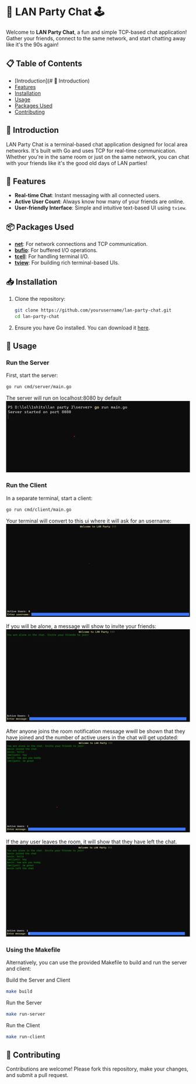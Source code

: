 # 🎉 LAN Party Chat 🕹️

Welcome to **LAN Party Chat**, a fun and simple TCP-based chat application! Gather your friends, connect to the same network, and start chatting away like it's the 90s again!

## 📋 Table of Contents
- [Introduction](# 🌟 Introduction)
- [Features](#features)
- [Installation](#installation)
- [Usage](#usage)
- [Packages Used](#packages-used)
- [Contributing](#contributing)

## 🌟 Introduction

LAN Party Chat is a terminal-based chat application designed for local area networks. It's built with Go and uses TCP for real-time communication. Whether you're in the same room or just on the same network, you can chat with your friends like it's the good old days of LAN parties!

## 🌟 Features

- **Real-time Chat**: Instant messaging with all connected users.
- **Active User Count**: Always know how many of your friends are online.
- **User-friendly Interface**: Simple and intuitive text-based UI using `tview`.

## 📦 Packages Used

- [**net**](https://pkg.go.dev/net): For network connections and TCP communication.
- [**bufio**](https://pkg.go.dev/bufio): For buffered I/O operations.
- [**tcell**](https://github.com/gdamore/tcell/v2): For handling terminal I/O.
- [**tview**](https://github.com/rivo/tview): For building rich terminal-based UIs.

## 📥 Installation

1. Clone the repository:
    ```bash
    git clone https://github.com/yourusername/lan-party-chat.git
    cd lan-party-chat
    ```

2. Ensure you have Go installed. You can download it [here](https://golang.org/dl/).

## 🚀 Usage

### Run the Server

First, start the server:
```bash
go run cmd/server/main.go
```
The server will run on localhost:8080 by default
![alt text](https://github.com/jyotiprakashh/LAN-Party/blob/main/screenshots/server.png?raw=true)


### Run the Client

In a separate terminal, start a client:
```bash
go run cmd/client/main.go
```

Your terminal will convert to this ui where it will ask for an username:
![alt text](https://github.com/jyotiprakashh/LAN-Party/blob/main/screenshots/client1.png?raw=true)

If you will be alone, a message will show to invite your friends:
![alt text](https://github.com/jyotiprakashh/LAN-Party/blob/main/screenshots/client2.png?raw=true)

After anyone joins the room notification message wwill be shown that they have joined and the number of active users in the chat will get updated:
![alt text](https://github.com/jyotiprakashh/LAN-Party/blob/main/screenshots/client3.png?raw=true)

If the any user leaves the room, it will show that they have left the chat.
![alt text](https://github.com/jyotiprakashh/LAN-Party/blob/main/screenshots/client4.png?raw=true)

### Using the Makefile
Alternatively, you can use the provided Makefile to build and run the server and client:

Build the Server and Client
```bash
make build
```

Run the Server
```bash
make run-server
```

Run the Client
```bash
make run-client
```


## 🤝 Contributing
Contributions are welcome! Please fork this repository, make your changes, and submit a pull request.
